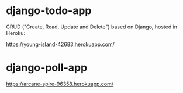 # django-todo-app
CRUD ("Create, Read, Update and Delete") based on Django, hosted in Heroku:

https://young-island-42683.herokuapp.com/

# django-poll-app
https://arcane-spire-96358.herokuapp.com/
